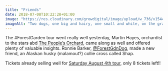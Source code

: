 ```yaml
---
title: "Friends"
date: 2018-07-08T10:22:28+01:00
image: "https://res.cloudinary.com/growdigital/image/upload/w_736/v1544296795/ron-41462832670.jpg"
imageAlt: "Two dogs, one big and hairy, one small and white, on the grass"
---
```


The #ForestGarden tour went really well yesterday, Martin Hayes, orchardist to the stars abd [The People’s Orchard](https://www.facebook.com/peoplesorchardstdogs/), came along as well and offered plenty of valuable insights. Ronnie Barker, [@ForestGdnDog](https://twitter.com/forestgdndog), made a new friend, an Alaskan husky (malamout?) collie cross called Shap.

Tickets already selling well for [Saturday August 4th tour](https://forestgardenwales.eventbrite.co.uk), only 8 tickets left!!
